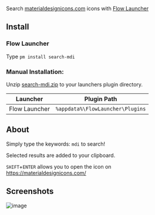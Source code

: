 Search [materialdesignicons.com](https://materialdesignicons.com/) icons with [Flow Launcher](https://github.com/Flow-Launcher/Flow.Launcher)

## Install

### Flow Launcher
Type `pm install search-mdi`

### Manual Installation:
Unzip [search-mdi.zip](https://github.com/Garulf/Search-MDI/releases/latest) to your launchers plugin directory.

| Launcher      | Plugin Path                      |
|---------------|----------------------------------|
| Flow Launcher | `%appdata%\FlowLauncher\Plugins` |
## About

Simply type the keywords: `mdi` to search!

Selected results are added to your clipboard.

`SHIFT`+`ENTER` allows you to open the icon on https://materialdesignicons.com/

## Screenshots
![image](https://user-images.githubusercontent.com/535299/147867481-92e3158a-f87d-4a34-8cd3-b68e3d8a825b.png)

